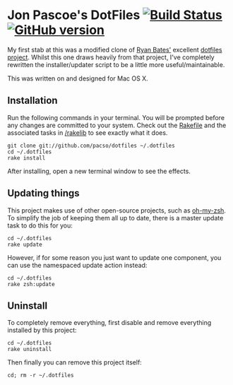 # Jon Pascoe's DotFiles [![Build Status](https://travis-ci.org/pacso/dotfiles.svg?branch=master)](https://travis-ci.org/pacso/dotfiles) [![GitHub version](https://badge.fury.io/gh/pacso%2Fdotfiles.svg)](http://badge.fury.io/gh/pacso%2Fdotfiles)

My first stab at this was a modified clone of [Ryan Bates'](https://github.com/ryanb) excellent [dotfiles project](https://github.com/ryanb/dotfiles). Whilst this one draws heavily from that project, I've completely rewritten the installer/updater script to be a little more useful/maintainable.

This was written on and designed for Mac OS X.

## Installation

Run the following commands in your terminal. You will be prompted before any changes are committed to your system. Check out the [Rakefile](https://github.com/pacso/dotfiles/blob/master/Rakefile) and the associated tasks in [/rakelib](https://github.com/pacso/dotfiles/blob/master/rakelib) to see exactly what it does.

```terminal
git clone git://github.com/pacso/dotfiles ~/.dotfiles
cd ~/.dotfiles
rake install
```

After installing, open a new terminal window to see the effects.

## Updating things

This project makes use of other open-source projects, such as [oh-my-zsh](https://github.com/robbyrussell/oh-my-zsh). To simplify the job of keeping them all up to date, there is a master update task to do this for you:

```terminal
cd ~/.dotfiles
rake update
```

However, if for some reason you just want to update one component, you can use the namespaced update action instead:

```terminal
cd ~/.dotfiles
rake zsh:update
```

## Uninstall

To completely remove everything, first disable and remove everything installed by this project:

```terminal
cd ~/.dotfiles
rake uninstall
```

Then finally you can remove this project itself:

```terminal
cd; rm -r ~/.dotfiles
```
